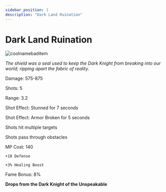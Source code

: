 ```yaml
---
sidebar_position: 1
description: "Dark Land Ruination"
---
```


# Dark Land Ruination

![coolnamebaditem](https://vwiki.valorserver.com/api/item/picture/dark%20land%20ruination)

<i>The shield was a seal used to keep the Dark Knight from breaking into our world; ripping apart the fabric of reality.</i>

Damage: 575-875

Shots: 5

Range: 3.2

Shot Effect: Stunned for 7 seconds

Shot Effect: Armor Broken for 5 seconds

Shots hit multiple targets

Shots pass through obstacles

MP Cost: 140

    +18 Defense

    +3% Healing Boost
    
Fame Bonus: 8%

**Drops from the Dark Knight of the Unspeakable**
